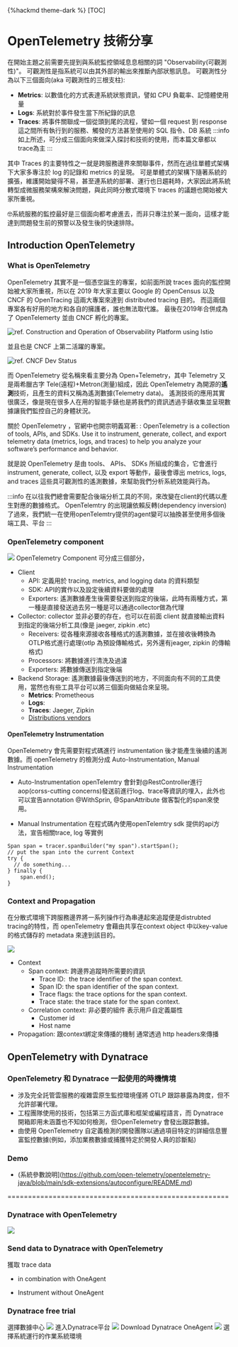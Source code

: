 {%hackmd theme-dark %}
[TOC]
# OpenTelemetry 技術分享
在開始主題之前需要先提到與系統監控領域息息相關的詞 "Observability(可觀測性)"。 可觀測性是指系統可以由其外部的輸出來推斷內部狀態訊息。 可觀測性分為以下三個面向(aka 可觀測性的三根支柱):
- **Metrics**: 以數值化的方式表達系統狀態資訊，譬如 CPU 負載率、記憶體使用量
- **Logs**: 系統對於事件發生當下所紀錄的訊息
- **Traces**: 將事件關聯成一個從頭到尾的流程，譬如一個 request 到 response 這之間所有執行到的服務、觸發的方法甚至使用的 SQL 指令、DB 系統
:::info
如上所述，可分成三個面向來做深入探討和技術的使用，而本篇文章都以trace為主
:::


其中 Traces 的主要特性之一就是跨服務邊界來關聯事件，然而在過往單體式架構下大家多專注於 log 的記錄和 metrics 的呈現。 可是單體式的架構下隨著系統的擴張，維護開始變得不易，甚至連系統的部署、運行也日趨耗時，大家因此將系統轉型成微服務架構來解決問題，與此同時分散式環境下 traces 的議題也開始被大家所重視。 

:nerd_face:系統服務的監控最好是三個面向都考慮進去，而非只專注於某一面向，這樣才能達到問題發生前的預警以及發生後的快速排除。






## Introduction OpenTelemetry
### What is OpenTelemetry 

OpenTelemetry 其實不是一個憑空誕生的專案，如前面所說 traces 面向的監控開始被大家所重視，所以在 2019 年大家主要以 Google 的 OpenCensus 以及 CNCF 的 OpenTracing 這兩大專案來達到 distributed tracing 目的。 而這兩個專案各有好用的地方和各自的擁護者，誰也無法取代誰。 最後在2019年合併成為了 OpenTelemerty 並由 CNCF 孵化的專案。


![](https://i.imgur.com/c326Qcl.png "ref. Construction and Operation of Observability Platform using Istio")

並且也是 CNCF 上第二活躍的專案。

![](https://i.imgur.com/ArMQD74.png "ref. CNCF Dev Status")

而 OpenTelemetry 從名稱來看主要分為 Open+Telemetry，其中 Telemetry 又是兩希臘古字 Tele(遠程)+Metron(測量)組成，因此 OpenTelemetry 為開源的**遙測**技術，且產生的資料又稱為遙測數據(Telemetry data)。 遙測技術的應用其實很廣泛，像是現在很多人在用的智能手錶也是將我們的資訊透過手錶收集並呈現數據讓我們監控自己的身體狀況。


關於 OpenTelemetry ，官網中也開宗明義寫著: 
: OpenTelemetry is a collection of tools, APIs, and SDKs. Use it to instrument, generate, collect, and export telemetry data (metrics, logs, and traces) to help you analyze your software’s performance and behavior.

就是說 OpenTelemetry 是由 tools、 APIs、 SDKs 所組成的集合，它會進行 instrument, generate, collect, 以及 export 等動作，最後會導出 metrics, logs, and traces 這些具可觀測性的遙測數據，來幫助我們分析系統效能與行為。

:::info
在以往我們總會需要配合後端分析工具的不同，來改變在client的代碼以產生對應的數據格式。 OpenTelemtry 的出現讓依賴反轉(dependency inversion)了過來，我們統一在使用openTelemtry提供的agent變可以抽換甚至使用多個後端工具、平台
:::




### OpenTelemetry component
![](https://i.imgur.com/cSQiaFT.png)
OpenTelemetry Component 可分成三個部分，
- Client
    - API: 定義用於 tracing, metrics, and logging data 的資料類型
    - SDK: API的實作以及設定後續資料要做的處理
    - Exporters: 遙測數據產生後需要發送到指定的後端，此時有兩種方式，第一種是直接發送過去另一種是可以通過collector做為代理
- Collector: collector 並非必要的存在，也可以在前面 client 就直接輸出資料到指定的後端分析工具(像是 jaeger, zipkin .etc)
    - Receivers:  從各種來源接收各種格式的遙測數據，並在接收後轉換為OTLP格式進行處理(otlp 為預設傳輸格式，另外還有jeager, zipkin 的傳輸格式)
    - Processors: 將數據進行清洗及過濾
    - Exporters: 將數據傳送到指定後端
- Backend Storage: 遙測數據最後傳送到的地方，不同面向有不同的工具使用，當然也有些工具平台可以將三個面向做結合來呈現。
    - **Metrics**: Prometheous
    - **Logs**: 
    - **Traces**: Jaeger, Zipkin
    - [Distributions vendors](https://opentelemetry.io/vendors/)

#### OpenTelemetry Instrumentation
OpenTelemetry 會先需要對程式碼進行 instrumentation 後才能產生後續的遙測數據。而 openTelemetry 的檢測分成 Auto-Instrumentation, Manual Instrumentation

- Auto-Instrumentation
openTelemtry 會針對@RestController進行aop(corss-cutting concerns)發送前進行log、trace等資訊的埋入，此外也可以宣告annotation @WithSprin, @SpanAttribute 做客製化的span來使用。

- Manual Instrumentation 
在程式碼內使用openTelemtry sdk 提供的api方法，宣告相關trace, log 等實例
```java=
Span span = tracer.spanBuilder("my span").startSpan();
// put the span into the current Context
try {
  // do something...
} finally {
    span.end();
}
```

### Context and Propagation
在分散式環境下跨服務邊界將一系列操作行為串連起來追蹤便是distrubted tracing的特性，而 openTelemetry 會藉由共享在context object 中以key-value的格式儲存的 metadata 來達到該目的。

![](https://i.imgur.com/vbPNV2n.png)


- Context
    - Span context: 跨邊界追蹤時所需要的資訊
        - Trace ID:  the trace identifier of the span context.
        - Span ID: the span identifier of the span context.
        - Trace flags: the trace options for the span context.
        - Trace state: the trace state for the span context.
    - Correlation context: 非必要的組件 表示用戶自定義屬性
        - Customer id
        - Host name
- Propagation: 跟context綁定來傳播的機制 通常透過 http headers來傳播


## OpenTelemetry with Dynatrace
### OpenTelemetry 和 Dynatrace 一起使用的時機情境

- 涉及完全託管雲服務的複雜雲原生監控環境僅將 OTLP 跟踪暴露為跨度，但不允許部署代理。
- 工程團隊使用的技術，包括第三方函式庫和框架或編程語言，而 Dynatrace 開箱即用未涵蓋也不知如何檢測，但OpenTelemetry 會發出跟踪數據。
- 由使用 OpenTelemetry 自定義檢測的開發團隊以通過項目特定的詳細信息豐富監控數據(例如，添加業務數據或捕獲特定於開發人員的診斷點)

### Demo

- (系統參數說明](https://github.com/open-telemetry/opentelemetry-java/blob/main/sdk-extensions/autoconfigure/README.md)



======================================================






### Dynatrace with OpenTelemetry
![](https://i.imgur.com/1b2mkpd.jpg)

### Send data to Dynatrace with OpenTelemetry

獲取 trace data

- in combination with OneAgent


- Instrument without OneAgent



### Dynatrace free trial
選擇數據中心
![](https://i.imgur.com/43cfk4D.png)
進入Dynatrace平台
![](https://i.imgur.com/hdkV9qi.jpg)
Download Dynatrace OneAgent
![](https://i.imgur.com/H3JAVGa.png)
選擇系統運行的作業系統環境


## 